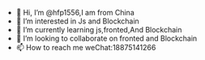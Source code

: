 - 👋 Hi, I’m @hfp1556,I am from China
- 👀 I’m interested in Js and Blockchain
- 🌱 I’m currently learning js,fronted,And Blockchain
- 💞️ I’m looking to collaborate on fronted and Blockchain
- 📫 How to reach me weChat:18875141266

<!---
hfp1556/hfp1556 is a ✨ special ✨ repository because its `README.md` (this file) appears on your GitHub profile.
You can click the Preview link to take a look at your changes.
--->

